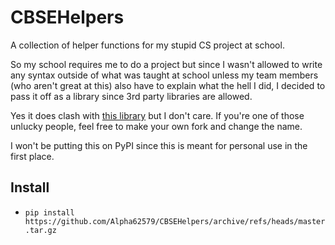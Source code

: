 # CBSEHelpers

A collection of helper functions for my stupid CS project at school.

So my school requires me to do a project but since I wasn't allowed to write any syntax outside of what was taught
at school unless my team members (who aren't great at this) also have to explain what the hell I did, 
I decided to pass it off as a library since 3rd party libraries are allowed.

Yes it does clash with [this library](https://github.com/infosmith/helpers) but I don't care. If you're one of 
those unlucky people, feel free to make your own fork and change the name.

I won't be putting this on PyPI since this is meant for personal use in the first place.

## Install

- `pip install https://github.com/Alpha62579/CBSEHelpers/archive/refs/heads/master.tar.gz`